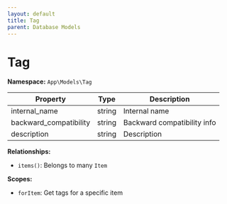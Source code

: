 ```yaml
---
layout: default
title: Tag
parent: Database Models
---
```

# Tag

**Namespace:** `App\Models\Tag`

| Property               | Type   | Description                 |
| ---------------------- | ------ | --------------------------- |
| internal_name          | string | Internal name               |
| backward_compatibility | string | Backward compatibility info |
| description            | string | Description                 |

**Relationships:**

- `items()`: Belongs to many `Item`

**Scopes:**

- `forItem`: Get tags for a specific item
